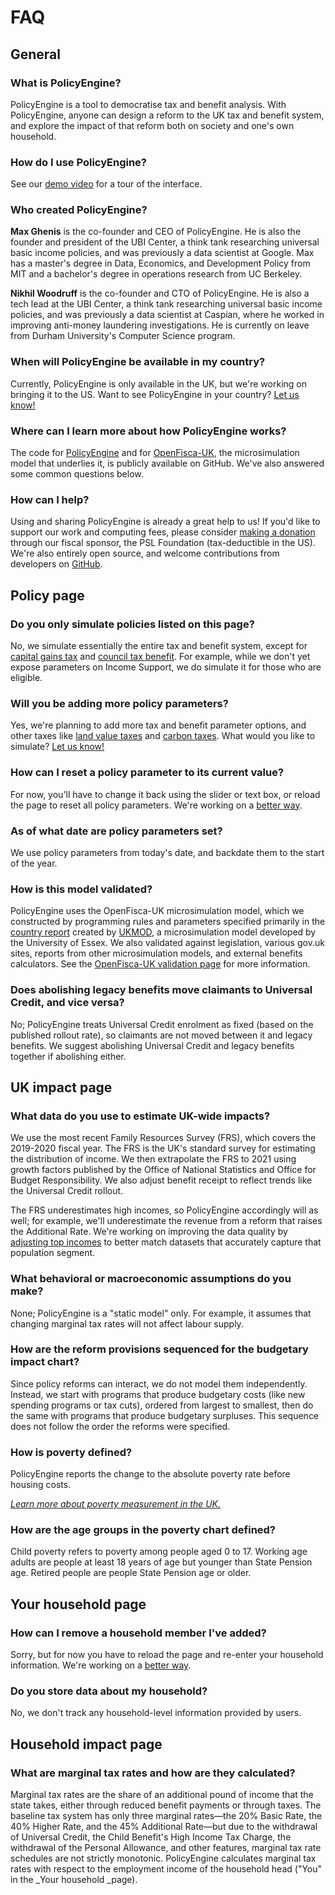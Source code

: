 # FAQ

## General


### What is PolicyEngine?

PolicyEngine is a tool to democratise tax and benefit analysis.
With PolicyEngine, anyone can design a reform to the UK tax and benefit system, and explore the impact of that reform both on society and one's own household.

### How do I use PolicyEngine?

See our [demo video](https://youtu.be/P7ELqxEHRhE) for a tour of the interface.


### Who created PolicyEngine?

**Max Ghenis** is the co-founder and CEO of PolicyEngine.
He is also the founder and president of the UBI Center, a think tank researching universal basic income policies, and was previously a data scientist at Google.
Max has a master's degree in Data, Economics, and Development Policy from MIT and a bachelor's degree in operations research from UC Berkeley.

**Nikhil Woodruff** is the co-founder and CTO of PolicyEngine.
He is also a tech lead at the UBI Center, a think tank researching universal basic income policies, and was previously a data scientist at Caspian, where he worked in improving anti-money laundering investigations.
He is currently on leave from Durham University's Computer Science program.


### When will PolicyEngine be available in my country?

Currently, PolicyEngine is only available in the UK, but we're working on bringing it to the US.
Want to see PolicyEngine in your country?
[Let us know!](https://zej8fnylwn9.typeform.com/to/XFFu15Xq)


### Where can I learn more about how PolicyEngine works?

The code for [PolicyEngine](http://github.com/PolicyEngine/policyengine-uk) and for [OpenFisca-UK](https://github.com/PolicyEngine/openfisca-uk), the microsimulation model that underlies it, is publicly available on GitHub.
We've also answered some common questions below.


### How can I help?

Using and sharing PolicyEngine is already a great help to us!
If you'd like to support our work and computing fees, please consider [making a donation](https://opencollective.com/psl) through our fiscal sponsor, the PSL Foundation (tax-deductible in the US).
We're also entirely open source, and welcome contributions from developers on [GitHub](http://github.com/PolicyEngine/policyengine-uk).


## Policy page


### Do you only simulate policies listed on this page?

No, we simulate essentially the entire tax and benefit system, except for [capital gains tax](https://github.com/PolicyEngine/openfisca-uk/issues/40) and [council tax benefit](https://github.com/PolicyEngine/openfisca-uk/issues/150).
For example, while we don't yet expose parameters on Income Support, we do simulate it for those who are eligible.


### Will you be adding more policy parameters?

Yes, we're planning to add more tax and benefit parameter options, and other taxes like [land value taxes](https://github.com/PolicyEngine/policyengine-uk/issues/105) and [carbon taxes](https://github.com/PolicyEngine/policyengine-uk/issues/104).
What would you like to simulate?
[Let us know!](https://zej8fnylwn9.typeform.com/to/XFFu15Xq)


### How can I reset a policy parameter to its current value?

For now, you'll have to change it back using the slider or text box, or reload the page to reset all policy parameters.
We're working on a [better way](https://github.com/PolicyEngine/policyengine-uk/issues/23).


### As of what date are policy parameters set?

We use policy parameters from today's date, and backdate them to the start of the year.

### How is this model validated?

PolicyEngine uses the OpenFisca-UK microsimulation model, which we constructed by programming rules and parameters specified primarily in the [country report](https://www.iser.essex.ac.uk/research/publications/working-papers/cempa/cempa7-20.pdf) created by [UKMOD](https://www.iser.essex.ac.uk/research/projects/ukmod), a microsimulation model developed by the University of Essex.
We also validated against legislation, various gov.uk sites, reports from other microsimulation models, and external benefits calculators.
See the [OpenFisca-UK validation page](https://PolicyEngine.github.io/openfisca-uk/validation.html) for more information.

### Does abolishing legacy benefits move claimants to Universal Credit, and vice versa?

No; PolicyEngine treats Universal Credit enrolment as fixed (based on the published rollout rate), so claimants are not moved between it and legacy benefits.
We suggest abolishing Universal Credit and legacy benefits together if abolishing either.


## UK impact page


### What data do you use to estimate UK-wide impacts?

We use the most recent Family Resources Survey (FRS), which covers the 2019-2020 fiscal year.
The FRS is the UK's standard survey for estimating the distribution of income.
We then extrapolate the FRS to 2021 using growth factors published by the Office of National Statistics and Office for Budget Responsibility.
We also adjust benefit receipt to reflect trends like the Universal Credit rollout.

The FRS underestimates high incomes, so PolicyEngine accordingly will as well; for example, we'll underestimate the revenue from a reform that raises the Additional Rate.
We're working on improving the data quality by [adjusting top incomes](https://github.com/PolicyEngine/openfisca-uk/issues/103) to better match datasets that accurately capture that population segment.


### What behavioral or macroeconomic assumptions do you make?

None; PolicyEngine is a "static model" only.
For example, it assumes that changing marginal tax rates will not affect labour supply.


### How are the reform provisions sequenced for the budgetary impact chart?

Since policy reforms can interact, we do not model them independently.
Instead, we start with programs that produce budgetary costs (like new spending programs or tax cuts), ordered from largest to smallest, then do the same with programs that produce budgetary surpluses.
This sequence does not follow the order the reforms were specified.


### How is poverty defined?

PolicyEngine reports the change to the absolute poverty rate before housing costs.

_[Learn more about poverty measurement in the UK.](https://osr.statisticsauthority.gov.uk/the-trouble-with-measuring-poverty/)_


### How are the age groups in the poverty chart defined?

Child poverty refers to poverty among people aged 0 to 17.
Working age adults are people at least 18 years of age but younger than State Pension age.
Retired people are people State Pension age or older.


## Your household page


### How can I remove a household member I've added?

Sorry, but for now you have to reload the page and re-enter your household information.
We're working on a [better way](https://github.com/PolicyEngine/policyengine-uk/issues/101).


### Do you store data about my household?

No, we don't track any household-level information provided by users.


## Household impact page


### What are marginal tax rates and how are they calculated?

Marginal tax rates are the share of an additional pound of income that the state takes, either through reduced benefit payments or through taxes.
The baseline tax system has only three marginal rates—the 20% Basic Rate, the 40% Higher Rate, and the 45% Additional Rate—but due to the withdrawal of Universal Credit, the Child Benefit's High Income Tax Charge, the withdrawal of the Personal Allowance, and other features, marginal tax rate schedules are not strictly monotonic.
PolicyEngine calculates marginal tax rates with respect to the employment income of the household head ("You" in the _Your household _page).
